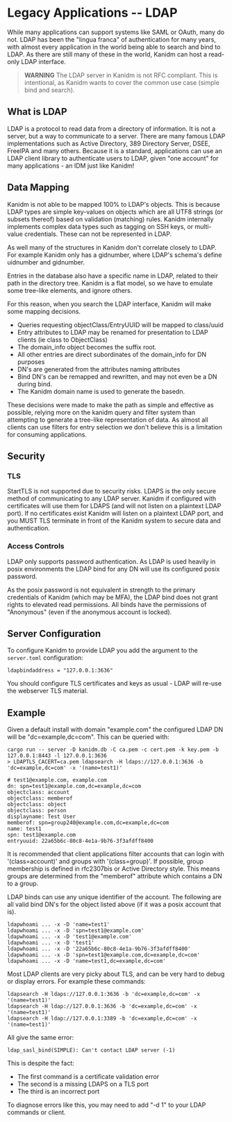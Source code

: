 # Legacy Applications -- LDAP

While many applications can support systems like SAML or OAuth, many do not. LDAP
has been the "lingua franca" of authentication for many years, with almost
every application in the world being able to search and bind to LDAP. As there
are still many of these in the world, Kanidm can host a read-only
LDAP interface.

> **WARNING** The LDAP server in Kanidm is not RFC compliant. This
> is intentional, as Kanidm wants to cover the common use case (simple bind and search).

## What is LDAP

LDAP is a protocol to read data from a directory of information. It is not
a server, but a way to communicate to a server. There are many famous LDAP
implementations such as Active Directory, 389 Directory Server, DSEE,
FreeIPA and many others. Because it is a standard, applications can use
an LDAP client library to authenticate users to LDAP, given "one account" for
many applications - an IDM just like Kanidm!

## Data Mapping

Kanidm is not able to be mapped 100% to LDAP's objects. This is because LDAP
types are simple key-values on objects which are all UTF8 strings (or subsets
thereof) based on validation (matching) rules. Kanidm internally implements complex
data types such as tagging on SSH keys, or multi-value credentials. These can not
be represented in LDAP.

As well many of the structures in Kanidm don't correlate closely to LDAP. For example
Kanidm only has a gidnumber, where LDAP's schema's define uidnumber and gidnumber.

Entries in the database also have a specific name in LDAP, related to their path
in the directory tree. Kanidm is a flat model, so we have to emulate some tree-like
elements, and ignore others.

For this reason, when you search the LDAP interface, Kanidm will make some mapping decisions.

* Queries requesting objectClass/EntryUUID will be mapped to class/uuid
* Entry attributes to LDAP may be renamed for presentation to LDAP clients (ie class to ObjectClass)
* The domain_info object becomes the suffix root.
* All other entries are direct subordinates of the domain_info for DN purposes
* DN's are generated from the attributes naming attributes
* Bind DN's can be remapped and rewritten, and may not even be a DN during bind.
* The Kanidm domain name is used to generate the basedn.

These decisions were made to make the path as simple and effective as possible,
relying more on the kanidm query and filter system than attempting to generate a tree-like
representation of data. As almost all clients can use filters for entry selection
we don't believe this is a limitation for consuming applications.

## Security

### TLS

StartTLS is not supported due to security risks. LDAPS is the only secure method
of communicating to any LDAP server. Kanidm if configured with certificates will
use them for LDAPS (and will not listen on a plaintext LDAP port). If no certificates exist
Kanidm will listen on a plaintext LDAP port, and you MUST TLS terminate in front
of the Kanidm system to secure data and authentication.

### Access Controls

LDAP only supports password authentication. As LDAP is used heavily in posix environments
the LDAP bind for any DN will use its configured posix password.

As the posix password is not equivalent in strength to the primary credentials of Kanidm
(which may be MFA), the LDAP bind does not grant rights to elevated read permissions.
All binds have the permissions of "Anonymous" (even if the anonymous account is locked).

## Server Configuration

To configure Kanidm to provide LDAP you add the argument to the `server.toml` configuration:

    ldapbindaddress = "127.0.0.1:3636"

You should configure TLS certificates and keys as usual - LDAP will re-use the webserver TLS
material.

## Example

Given a default install with domain "example.com" the configured LDAP DN will be "dc=example,dc=com".
This can be queried with:

    cargo run -- server -D kanidm.db -C ca.pem -c cert.pem -k key.pem -b 127.0.0.1:8443 -l 127.0.0.1:3636
    > LDAPTLS_CACERT=ca.pem ldapsearch -H ldaps://127.0.0.1:3636 -b 'dc=example,dc=com' -x '(name=test1)'

    # test1@example.com, example.com
    dn: spn=test1@example.com,dc=example,dc=com
    objectclass: account
    objectclass: memberof
    objectclass: object
    objectclass: person
    displayname: Test User
    memberof: spn=group240@example.com,dc=example,dc=com
    name: test1
    spn: test1@example.com
    entryuuid: 22a65b6c-80c8-4e1a-9b76-3f3afdff8400

It is recommended that client applications filter accounts that can login with '(class=account)'
and groups with '(class=group)'. If possible, group membership is defined in rfc2307bis or
Active Directory style. This means groups are determined from the "memberof" attribute which contains
a DN to a group.

LDAP binds can use any unique identifier of the account. The following are all valid bind DN's for
the object listed above (if it was a posix account that is).

    ldapwhoami ... -x -D 'name=test1'
    ldapwhoami ... -x -D 'spn=test1@example.com'
    ldapwhoami ... -x -D 'test1@example.com'
    ldapwhoami ... -x -D 'test1'
    ldapwhoami ... -x -D '22a65b6c-80c8-4e1a-9b76-3f3afdff8400'
    ldapwhoami ... -x -D 'spn=test1@example.com,dc=example,dc=com'
    ldapwhoami ... -x -D 'name=test1,dc=example,dc=com'

Most LDAP clients are very picky about TLS, and can be very hard to debug or display errors. For example
these commands:

    ldapsearch -H ldaps://127.0.0.1:3636 -b 'dc=example,dc=com' -x '(name=test1)'
    ldapsearch -H ldap://127.0.0.1:3636 -b 'dc=example,dc=com' -x '(name=test1)'
    ldapsearch -H ldap://127.0.0.1:3389 -b 'dc=example,dc=com' -x '(name=test1)'

All give the same error:

    ldap_sasl_bind(SIMPLE): Can't contact LDAP server (-1)

This is despite the fact:

* The first command is a certificate validation error
* The second is a missing LDAPS on a TLS port
* The third is an incorrect port

To diagnose errors like this, you may need to add "-d 1" to your LDAP commands or client.

